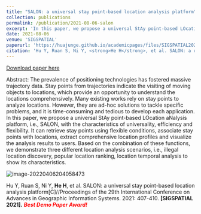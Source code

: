 ```yaml
---
title: "SALON: a universal stay point-based location analysis platform"
collection: publications
permalink: /publication/2021-08-06-salon
excerpt: 'In this paper, we propose a universal StAy point-based LOcation aNalysis platform, i.e., SALON, with the characteristics of universality, efficiency and flexibility.'
date: 2021-08-06
venue: 'SIGSPATIAL'
paperurl: 'https://huajunge.github.io/academicpages/files/SIGSPATIAL2021Salon.pdf'
citation: 'Hu Y, Ruan S, Ni Y, <strong>He H</strong>, et al. SALON: a universal stay point-based location analysis platform[C]//Proceedings of the 29th International Conference on Advances in Geographic Information Systems. 2021: 407-410. <strong>[SIGSPATIAL 2021].</strong> <i><strong><font color=red>Best Demo Paper Award!</font></strong></i>'
---
```

[Download paper here](https://huajunge.github.io/academicpages/files/SIGSPATIAL2021Salon.pdf)

Abstract: The prevalence of positioning technologies has fostered massive trajectory data. Stay points from trajectories indicate the visiting of moving objects to locations, which provide an opportunity to understand the locations comprehensively. Many existing works rely on stay points to analyze locations. However, they are ad-hoc solutions to tackle specific problems, and it is time-consuming and tedious to develop each application. In this paper, we propose a universal StAy point-based LOcation aNalysis platform, i.e., SALON, with the characteristics of universality, efficiency and flexibility. It can retrieve stay points using flexible conditions, associate stay points with locations, extract comprehensive location profiles and visualize the analysis results to users. Based on the combination of these functions, we demonstrate three different location analysis scenarios, i.e., illegal location discovery, popular location ranking, location temporal analysis to show its characteristics.

![image-20220406204058473](https://huajunge.github.io/academicpages/images/salon.png)

Hu Y, Ruan S, Ni Y, <strong>He H</strong>, et al. SALON: a universal stay point-based location analysis platform[C]//Proceedings of the 29th International Conference on Advances in Geographic Information Systems. 2021: 407-410. <strong>[SIGSPATIAL 2021].</strong> <i><strong><font color=red>Best Demo Paper Award!</font></strong></i>